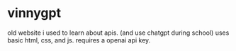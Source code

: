 # vinnygpt
old website i used to learn about apis. (and use chatgpt during school)
uses basic html, css, and js.
requires a openai api key.
